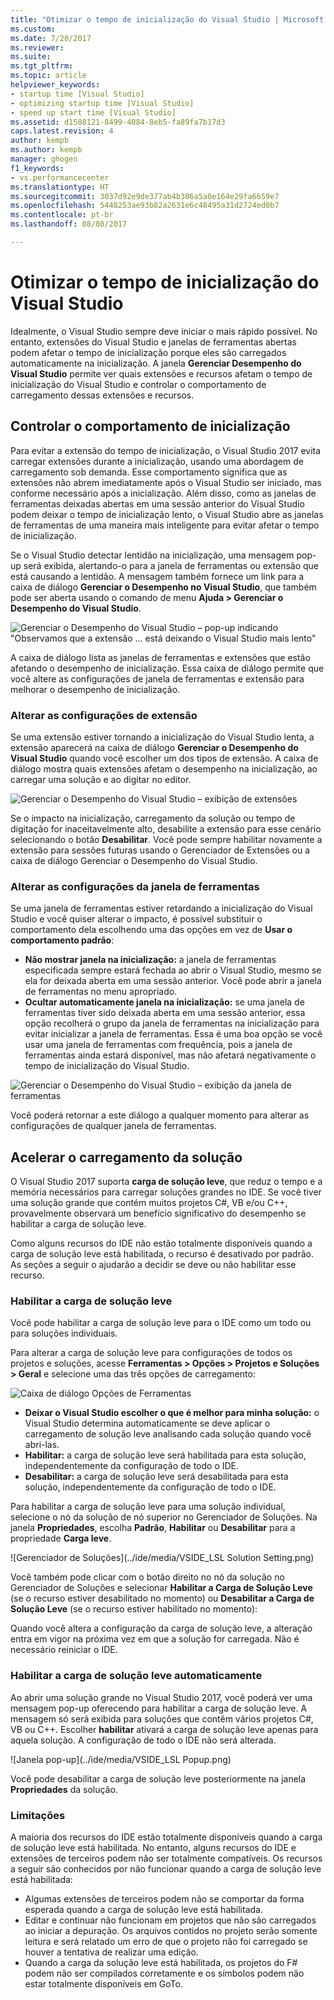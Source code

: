 ```yaml
---
title: "Otimizar o tempo de inicialização do Visual Studio | Microsoft Docs"
ms.custom: 
ms.date: 7/20/2017
ms.reviewer: 
ms.suite: 
ms.tgt_pltfrm: 
ms.topic: article
helpviewer_keywords:
- startup time [Visual Studio]
- optimizing startup time [Visual Studio]
- speed up start time [Visual Studio]
ms.assetid: d1508121-8499-4084-8eb5-fa89fa7b17d3
caps.latest.revision: 4
author: kempb
ms.author: kempb
manager: ghogen
f1_keywords:
- vs.performancecenter
ms.translationtype: HT
ms.sourcegitcommit: 3037d92e9de377ab4b306a5a0e164e29fa6659e7
ms.openlocfilehash: 5448253ae93b82a2631e6c48495a31d2724ed0b7
ms.contentlocale: pt-br
ms.lasthandoff: 08/08/2017

---
```


# <a name="optimize-visual-studio-startup-time"></a>Otimizar o tempo de inicialização do Visual Studio
Idealmente, o Visual Studio sempre deve iniciar o mais rápido possível. No entanto, extensões do Visual Studio e janelas de ferramentas abertas podem afetar o tempo de inicialização porque eles são carregados automaticamente na inicialização. A janela **Gerenciar Desempenho do Visual Studio** permite ver quais extensões e recursos afetam o tempo de inicialização do Visual Studio e controlar o comportamento de carregamento dessas extensões e recursos.

## <a name="control-startup-behavior"></a>Controlar o comportamento de inicialização

Para evitar a extensão do tempo de inicialização, o Visual Studio 2017 evita carregar extensões durante a inicialização, usando uma abordagem de carregamento sob demanda. Esse comportamento significa que as extensões não abrem imediatamente após o Visual Studio ser iniciado, mas conforme necessário após a inicialização. Além disso, como as janelas de ferramentas deixadas abertas em uma sessão anterior do Visual Studio podem deixar o tempo de inicialização lento, o Visual Studio abre as janelas de ferramentas de uma maneira mais inteligente para evitar afetar o tempo de inicialização.

Se o Visual Studio detectar lentidão na inicialização, uma mensagem pop-up será exibida, alertando-o para a janela de ferramentas ou extensão que está causando a lentidão. A mensagem também fornece um link para a caixa de diálogo **Gerenciar o Desempenho no Visual Studio**, que também pode ser aberta usando o comando de menu **Ajuda > Gerenciar o Desempenho do Visual Studio**.

![Gerenciar o Desempenho do Visual Studio – pop-up indicando "Observamos que a extensão ... está deixando o Visual Studio mais lento"](../ide/media/vside_perfdialog_popup.png)

A caixa de diálogo lista as janelas de ferramentas e extensões que estão afetando o desempenho de inicialização. Essa caixa de diálogo permite que você altere as configurações de janela de ferramentas e extensão para melhorar o desempenho de inicialização.

### <a name="change-extension-settings"></a>Alterar as configurações de extensão

Se uma extensão estiver tornando a inicialização do Visual Studio lenta, a extensão aparecerá na caixa de diálogo **Gerenciar o Desempenho do Visual Studio** quando você escolher um dos tipos de extensão. A caixa de diálogo mostra quais extensões afetam o desempenho na inicialização, ao carregar uma solução e ao digitar no editor.

![Gerenciar o Desempenho do Visual Studio – exibição de extensões](../ide/media/vside_perfdialog_extensions.png)

Se o impacto na inicialização, carregamento da solução ou tempo de digitação for inaceitavelmente alto, desabilite a extensão para esse cenário selecionando o botão **Desabilitar**. Você pode sempre habilitar novamente a extensão para sessões futuras usando o Gerenciador de Extensões ou a caixa de diálogo Gerenciar o Desempenho do Visual Studio.

### <a name="change-tool-window-settings"></a>Alterar as configurações da janela de ferramentas

Se uma janela de ferramentas estiver retardando a inicialização do Visual Studio e você quiser alterar o impacto, é possível substituir o comportamento dela escolhendo uma das opções em vez de **Usar o comportamento padrão**:

- **Não mostrar janela na inicialização:** a janela de ferramentas especificada sempre estará fechada ao abrir o Visual Studio, mesmo se ela for deixada aberta em uma sessão anterior. Você pode abrir a janela de ferramentas no menu apropriado.
- **Ocultar automaticamente janela na inicialização:** se uma janela de ferramentas tiver sido deixada aberta em uma sessão anterior, essa opção recolherá o grupo da janela de ferramentas na inicialização para evitar inicializar a janela de ferramentas. Essa é uma boa opção se você usar uma janela de ferramentas com frequência, pois a janela de ferramentas ainda estará disponível, mas não afetará negativamente o tempo de inicialização do Visual Studio.

![Gerenciar o Desempenho do Visual Studio – exibição da janela de ferramentas](../ide/media/vside_perfdialog_toolwindows.png)

Você poderá retornar a este diálogo a qualquer momento para alterar as configurações de qualquer janela de ferramentas.

## <a name="speed-up-solution-load"></a>Acelerar o carregamento da solução

O Visual Studio 2017 suporta **carga de solução leve**, que reduz o tempo e a memória necessários para carregar soluções grandes no IDE. Se você tiver uma solução grande que contém muitos projetos C#, VB e/ou C++, provavelmente observará um benefício significativo do desempenho se habilitar a carga de solução leve.

Como alguns recursos do IDE não estão totalmente disponíveis quando a carga de solução leve está habilitada, o recurso é desativado por padrão. As seções a seguir o ajudarão a decidir se deve ou não habilitar esse recurso.

### <a name="enable-lightweight-solution-load"></a>Habilitar a carga de solução leve

Você pode habilitar a carga de solução leve para o IDE como um todo ou para soluções individuais.

Para alterar a carga de solução leve para configurações de todos os projetos e soluções, acesse **Ferramentas > Opções > Projetos e Soluções > Geral** e selecione uma das três opções de carregamento:

![Caixa de diálogo Opções de Ferramentas](../ide/media/VSIDE_LightweightSolutionLoad.png)

- **Deixar o Visual Studio escolher o que é melhor para minha solução:** o Visual Studio determina automaticamente se deve aplicar o carregamento de solução leve analisando cada solução quando você abri-las. 
- **Habilitar:** a carga de solução leve será habilitada para esta solução, independentemente da configuração de todo o IDE.
- **Desabilitar:** a carga de solução leve será desabilitada para esta solução, independentemente da configuração de todo o IDE.

Para habilitar a carga de solução leve para uma solução individual, selecione o nó da solução de nó superior no Gerenciador de Soluções. Na janela **Propriedades**, escolha **Padrão**, **Habilitar** ou **Desabilitar** para a propriedade **Carga leve**.

![Gerenciador de Soluções](../ide/media/VSIDE_LSL Solution Setting.png)

Você também pode clicar com o botão direito no nó da solução no Gerenciador de Soluções e selecionar **Habilitar a Carga de Solução Leve** (se o recurso estiver desabilitado no momento) ou **Desabilitar a Carga de Solução Leve** (se o recurso estiver habilitado no momento):

Quando você altera a configuração da carga de solução leve, a alteração entra em vigor na próxima vez em que a solução for carregada. Não é necessário reiniciar o IDE.

### <a name="automatically-enable-lightweight-solution-load"></a>Habilitar a carga de solução leve automaticamente

Ao abrir uma solução grande no Visual Studio 2017, você poderá ver uma mensagem pop-up oferecendo para habilitar a carga de solução leve. A mensagem só será exibida para soluções que contêm vários projetos C#, VB ou C++. Escolher **habilitar** ativará a carga de solução leve apenas para aquela solução. A configuração de todo o IDE não será alterada.

![Janela pop-up](../ide/media/VSIDE_LSL Popup.png)

Você pode desabilitar a carga de solução leve posteriormente na janela **Propriedades** da solução.

### <a name="limitations"></a>Limitações

A maioria dos recursos do IDE estão totalmente disponíveis quando a carga de solução leve está habilitada. No entanto, alguns recursos do IDE e extensões de terceiros podem não ser totalmente compatíveis.  Os recursos a seguir são conhecidos por não funcionar quando a carga de solução leve está habilitada:

- Algumas extensões de terceiros podem não se comportar da forma esperada quando a carga de solução leve está habilitada.
- Editar e continuar não funcionam em projetos que não são carregados ao iniciar a depuração. Os arquivos contidos no projeto serão somente leitura e será relatado um erro de que o projeto não foi carregado se houver a tentativa de realizar uma edição.
- Quando a carga da solução leve está habilitada, os projetos do F# podem não ser compilados corretamente e os símbolos podem não estar totalmente disponíveis em GoTo.

